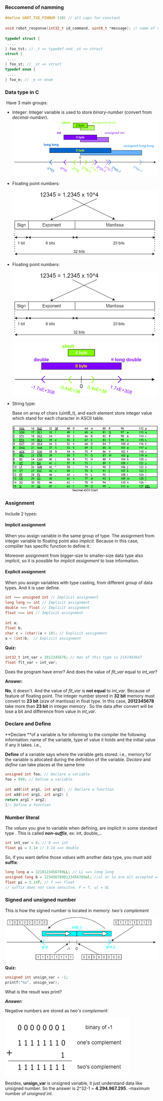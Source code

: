 ### Reccomend of namming

```c
#define UART_TXD_PINNUM (10) // all caps for constant

void robot_response(int32_t id_command, uint8_t *message); // name of variable and function write in lower case. Multiword is linked by "_"

typedef struct {
 ....  
} foo_tst; // _t => typedef and _st => struct
struct {
 ....
} foo_st; // _st => struct
typedef enum {
 ....   
} foo_e; // _e => enum
```

### Data type in C

​    Have 3 main groups:

* Integer: Integer variable is used to store _binary-number_ (convert from _decimal-number_).
    ![](./assets/image/1_1.png)

* Floating point numbers:

  ![](./assets/image/1_2.png)

  

* Floating point numbers:

  ![](./assets/image/1_2.png)

  

  ![](./assets/image/1_3.png)
* String type:

  Base on array of chars (uint8_t), and each element store integer value which stand for each character in ASCII table.
  

  ![](./assets/image/1_4.png)

[Decimal ASCII Chart]: www.asciichart.com

### Assignment

Include 2 types:

#### 		Implicit assignment

When you assign variable in the same group of type. The assignment from integer variable to floating point also _implicit_. Because in this case, compiller has specific function to define it.

Moreover assignment from bigger-size to smaller-size data type also _implicit_, so it is possible for _implicit assignment_ to lose information.

#### 		Explicit assignment

When you assign variables with type casting,  from different group of data types. And it is user define.

[Type Conversion in C]: https://www.geeksforgeeks.org/type-conversion-c/



```c
int <== unsigned int // Implicit assignment
long long <= int // Implicit assignment
double <== float // Implicit assignment
float <== int // Implicit assignment
    
int a;
float b;
char c = (char)(a + 10); // Explicit assignment
a = (int)b;  // Explicit assignment
```

**Quiz:** 

```c
int32_t int_var = 2012345678; // max of this type is 2147483647
float flt_var = int_var;
```

Does the program have error? And does the value of _flt_var_ equal to _int_var_?

**Answer:**

**No**, it doesn't. And the value of _flt_var_ is **not equal** to _int_var_. Because of feature of floating point. The integer number stored in **32 bit** memory must convert to **23 bit** (size of mantissa) in float type. In this case, **2012345678** take more than **23 bit** in integer memory . So the data after convert will be lose a bit and difference from value in _int_var_.

### Declare and Define

**Declare **of a variable is for informing to the compiler the following information: name of the variable, type of value it holds and the initial value if any it takes. i.e.,

**Define** of a variable says where the variable gets stored. i.e., memory for the variable is allocated during the definition of the variable. _Declare_ and _define_ can take places at the same time

```c
unsigned int foo; // Declare a variable
foo = 999; // Define a variable

int add(int arg1, int arg2); // Declare a function
int add(int arg1, int arg2) {
return arg1 + arg2;
}// Define a function
```

### Number literal

_The values_ you give to variable when defining, are implicit in some standard type .  This is called  _**non-suffix**_, ex: int, double,...

```c
int int_var = 8; // 8 ==> int
float pi = 3.14 // 3.14 ==> double
```

So, if you want define those _values_ with another data type, you must add **suffix**:

```c
long long a = 3210123456789LL; // LL ==> long long
unsigned long b = 1234567890123456789ul; //ul or lu are all accepted ==>unsigned long
float pi = 3.14f; // f ==> float
// suffix does not case sensitve. F = f, ul = UL
```

### Signed and unsigned number

This is how the signed number is located in memory: _two's complement_

![](./assets/image/2_1.png)

**Quiz:**

```c
unsigned int unsign_var = -1;
printf("%u", unsign_var); 
```

What is the result was print?

_**Answer:**_

Negative numbers are stored as _two's complement_:

![](./assets/image/2_2.png)

Besides, **unsign_var** is unsigned variable, it just understand data like unsigned number.  So the answer is 2^32-1 = **4.294.967.295**. -maximum number of _unsigned int_.

